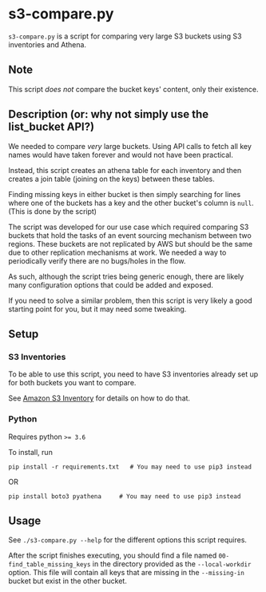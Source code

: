 # s3-compare.py

`s3-compare.py` is a script for comparing very large S3 buckets using S3 inventories and Athena.

## Note
This script *does not* compare the bucket keys' content, only their existence.

## Description (or: why not simply use the list_bucket API?)

We needed to compare *very* large buckets. Using API calls to fetch all key names would
have taken forever and would not have been practical.

Instead, this script creates an athena table for each inventory and then creates a join table
(joining on the keys) between these tables.

Finding missing keys in either bucket is then simply searching for lines where one of the buckets has a
key and the other bucket's column is `null`. (This is done by the script)

The script was developed for our use case which required comparing S3 buckets that hold the tasks
of an event sourcing mechanism between two regions.
These buckets are not replicated by AWS but should be the same due to other replication
mechanisms at work. We needed a way to periodically verify there are no bugs/holes in the flow.

As such, although the script tries being generic enough, there are likely many configuration
options that could be added and exposed.

If you need to solve a similar problem, then this script is very likely a good starting
point for you, but it may need some tweaking.

## Setup

### S3 Inventories

To be able to use this script, you need to have S3 inventories already set up for both
buckets you want to compare.

See [Amazon S3 Inventory](https://docs.aws.amazon.com/AmazonS3/latest/dev/storage-inventory.html)
for details on how to do that.

### Python

Requires python `>= 3.6`

To install, run

```shell script
pip install -r requirements.txt   # You may need to use pip3 instead
```

OR

```shell script
pip install boto3 pyathena     # You may need to use pip3 instead
```

## Usage

See `./s3-compare.py --help` for the different options this script requires.

After the script finishes executing, you should find a file named `00-find_table_missing_keys`
in the directory provided as the `--local-workdir` option.
This file will contain all keys that are missing in the `--missing-in` bucket
but exist in the other bucket.
